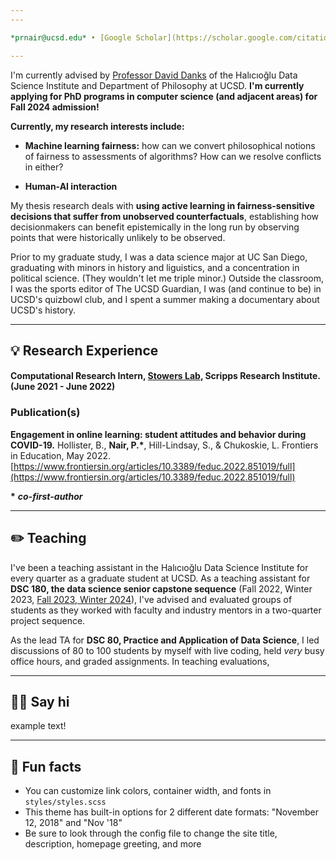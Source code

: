 ```yaml
---
---

*prnair@ucsd.edu* • [Google Scholar](https://scholar.google.com/citations?user=8OTteiYAAAAJ&hl=en) • [GitHub](https://github.com/pnair7) • [LinkedIn](https://www.linkedin.com/feed/)

---
```


I'm currently advised by [Professor David Danks](https://www.daviddanks.org/) of the Halıcıoğlu Data Science Institute and Department of Philosophy at UCSD. **I'm currently applying for PhD programs in computer science (and adjacent areas) for Fall 2024 admission!**

**Currently, my research interests include:**

* **Machine learning fairness:** how can we convert philosophical notions of fairness to assessments of algorithms? How can we resolve conflicts in either?

* **Human-AI interaction**

My thesis research deals with **using active learning in fairness-sensitive decisions that suffer from unobserved counterfactuals**, establishing how decisionmakers can benefit epistemically in the long run by observing points that were historically unlikely to be observed.

Prior to my graduate study, I was a data science major at UC San Diego, graduating with minors in history and liguistics, and a concentration in political science. (They wouldn't let me triple minor.) Outside the classroom, I was the sports editor of The UCSD Guardian, I was (and continue to be) in UCSD's quizbowl club, and I spent a summer making a documentary about UCSD's history.

---

## 💡 Research Experience


#### Computational Research Intern, [Stowers Lab](https://www.stowerslab.com/), Scripps Research Institute. (June 2021 - June 2022)

### Publication(s)

**Engagement in online learning: student attitudes and behavior during COVID-19.** Hollister, B., **Nair, P.\***, Hill-Lindsay, S., & Chukoskie, L. Frontiers in Education, May 2022. [https://www.frontiersin.org/articles/10.3389/feduc.2022.851019/full](https://www.frontiersin.org/articles/10.3389/feduc.2022.851019/full)

**\*** ***co-first-author***

---

## ✏️ Teaching

I've been a teaching assistant in the Halıcıoğlu Data Science Institute for every quarter as a graduate student at UCSD. As a teaching assistant for **DSC 180, the data science senior capstone sequence** (Fall 2022, Winter 2023, [Fall 2023, Winter 2024](https://dsc-capstone.org/)), I've advised and evaluated groups of students as they worked with faculty and industry mentors in a two-quarter project sequence. 

As the lead TA for **DSC 80, Practice and Application of Data Science**, I led discussions of 80 to 100 students by myself with live coding, held *very* busy office hours, and graded assignments. In teaching evaluations, 

---

## 👋🏻 Say hi

example text!


---

## 📠 Fun facts

- You can customize link colors, container width, and fonts in `styles/styles.scss`
- This theme has built-in options for 2 different date formats: "November 12, 2018" and "Nov '18"
- Be sure to look through the config file to change the site title, description, homepage greeting, and more